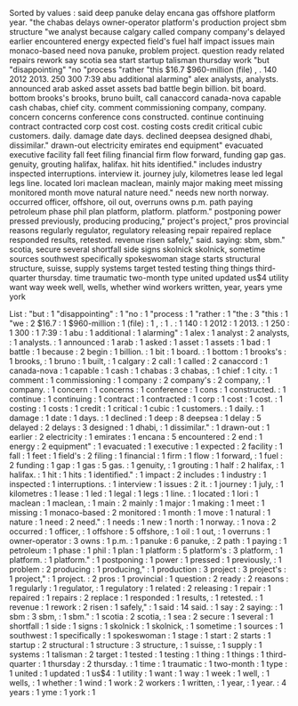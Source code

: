 Sorted by values :
said deep panuke delay encana gas offshore platform year. "the chabas delays owner-operator platform's production project sbm structure "we analyst because calgary called company company's delayed earlier encountered energy expected field's fuel half impact issues main monaco-based need nova panuke, problem project. question ready related repairs rework say scotia sea start startup talisman thursday work "but "disappointing" "no "process "rather "this $16.7 $960-million (file) , . 140 2012 2013. 250 300 7:39 abu additional alarming" alex analysts, analysts. announced arab asked asset assets bad battle begin billion. bit board. bottom brooks's brooks, bruno built, call canaccord canada-nova capable cash chabas, chief city. comment commissioning company, company. concern concerns conference cons constructed. continue continuing contract contracted corp cost cost. costing costs credit critical cubic customers. daily. damage date days. declined deepsea designed dhabi, dissimilar." drawn-out electricity emirates end equipment" evacuated executive facility fall feet filing financial firm flow forward, funding gap gas. genuity, grouting halifax, halifax. hit hits identified." includes industry inspected interruptions. interview it. journey july, kilometres lease led legal legs line. located lori maclean maclean, mainly major making meet missing monitored month move natural nature need." needs new north norway. occurred officer, offshore, oil out, overruns owns p.m. path paying petroleum phase phil plan platform, platform. platform." postponing power pressed previously, producing producing," project's project," pros provincial reasons regularly regulator, regulatory releasing repair repaired replace responded results, retested. revenue risen safely," said. saying: sbm, sbm." scotia, secure several shortfall side signs skolnick skolnick, sometime sources southwest specifically spokeswoman stage starts structural structure, suisse, supply systems target tested testing thing things third-quarter thursday. time traumatic two-month type united updated us$4 utility want way week well, wells, whether wind workers written, year, years yme york 

List :
"but : 1
"disappointing" : 1
"no : 1
"process : 1
"rather : 1
"the : 3
"this : 1
"we : 2
$16.7 : 1
$960-million : 1
(file) : 1
, : 1
. : 1
140 : 1
2012 : 1
2013. : 1
250 : 1
300 : 1
7:39 : 1
abu : 1
additional : 1
alarming" : 1
alex : 1
analyst : 2
analysts, : 1
analysts. : 1
announced : 1
arab : 1
asked : 1
asset : 1
assets : 1
bad : 1
battle : 1
because : 2
begin : 1
billion. : 1
bit : 1
board. : 1
bottom : 1
brooks's : 1
brooks, : 1
bruno : 1
built, : 1
calgary : 2
call : 1
called : 2
canaccord : 1
canada-nova : 1
capable : 1
cash : 1
chabas : 3
chabas, : 1
chief : 1
city. : 1
comment : 1
commissioning : 1
company : 2
company's : 2
company, : 1
company. : 1
concern : 1
concerns : 1
conference : 1
cons : 1
constructed. : 1
continue : 1
continuing : 1
contract : 1
contracted : 1
corp : 1
cost : 1
cost. : 1
costing : 1
costs : 1
credit : 1
critical : 1
cubic : 1
customers. : 1
daily. : 1
damage : 1
date : 1
days. : 1
declined : 1
deep : 8
deepsea : 1
delay : 5
delayed : 2
delays : 3
designed : 1
dhabi, : 1
dissimilar." : 1
drawn-out : 1
earlier : 2
electricity : 1
emirates : 1
encana : 5
encountered : 2
end : 1
energy : 2
equipment" : 1
evacuated : 1
executive : 1
expected : 2
facility : 1
fall : 1
feet : 1
field's : 2
filing : 1
financial : 1
firm : 1
flow : 1
forward, : 1
fuel : 2
funding : 1
gap : 1
gas : 5
gas. : 1
genuity, : 1
grouting : 1
half : 2
halifax, : 1
halifax. : 1
hit : 1
hits : 1
identified." : 1
impact : 2
includes : 1
industry : 1
inspected : 1
interruptions. : 1
interview : 1
issues : 2
it. : 1
journey : 1
july, : 1
kilometres : 1
lease : 1
led : 1
legal : 1
legs : 1
line. : 1
located : 1
lori : 1
maclean : 1
maclean, : 1
main : 2
mainly : 1
major : 1
making : 1
meet : 1
missing : 1
monaco-based : 2
monitored : 1
month : 1
move : 1
natural : 1
nature : 1
need : 2
need." : 1
needs : 1
new : 1
north : 1
norway. : 1
nova : 2
occurred : 1
officer, : 1
offshore : 5
offshore, : 1
oil : 1
out, : 1
overruns : 1
owner-operator : 3
owns : 1
p.m. : 1
panuke : 6
panuke, : 2
path : 1
paying : 1
petroleum : 1
phase : 1
phil : 1
plan : 1
platform : 5
platform's : 3
platform, : 1
platform. : 1
platform." : 1
postponing : 1
power : 1
pressed : 1
previously, : 1
problem : 2
producing : 1
producing," : 1
production : 3
project : 3
project's : 1
project," : 1
project. : 2
pros : 1
provincial : 1
question : 2
ready : 2
reasons : 1
regularly : 1
regulator, : 1
regulatory : 1
related : 2
releasing : 1
repair : 1
repaired : 1
repairs : 2
replace : 1
responded : 1
results, : 1
retested. : 1
revenue : 1
rework : 2
risen : 1
safely," : 1
said : 14
said. : 1
say : 2
saying: : 1
sbm : 3
sbm, : 1
sbm." : 1
scotia : 2
scotia, : 1
sea : 2
secure : 1
several : 1
shortfall : 1
side : 1
signs : 1
skolnick : 1
skolnick, : 1
sometime : 1
sources : 1
southwest : 1
specifically : 1
spokeswoman : 1
stage : 1
start : 2
starts : 1
startup : 2
structural : 1
structure : 3
structure, : 1
suisse, : 1
supply : 1
systems : 1
talisman : 2
target : 1
tested : 1
testing : 1
thing : 1
things : 1
third-quarter : 1
thursday : 2
thursday. : 1
time : 1
traumatic : 1
two-month : 1
type : 1
united : 1
updated : 1
us$4 : 1
utility : 1
want : 1
way : 1
week : 1
well, : 1
wells, : 1
whether : 1
wind : 1
work : 2
workers : 1
written, : 1
year, : 1
year. : 4
years : 1
yme : 1
york : 1
